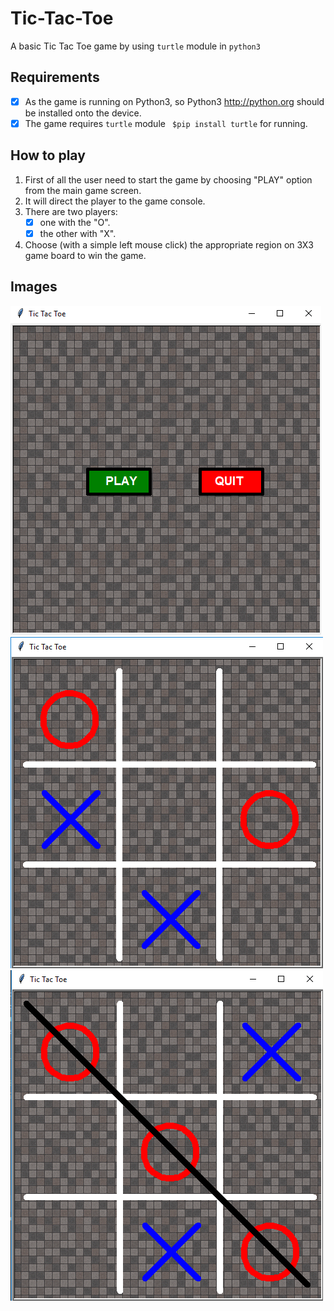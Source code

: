 # Tic-Tac-Toe
A basic Tic Tac Toe game by using `turtle` module in `python3`
 
 ## Requirements
  - [x] As the game is running on Python3, so Python3 http://python.org should be installed onto the device.
  - [x] The game requires `turtle` module ` $pip install turtle` for running.
 
 ## How to play
  1. First of all the user need to start the game by choosing "PLAY" option from the main game screen.
  2. It will direct the player to the game console.
  3. There are two players:
      - [X] one with the "O".
      - [X] the other with "X".
  4. Choose (with a simple left mouse click) the appropriate region on 3X3 game board to win the game.
  
  ## Images
![MAIN SCREEN](https://raw.githubusercontent.com/rajdeep099/Tic-Tac-Toe/master/main_screen.png)
![GAME SCREEN](https://raw.githubusercontent.com/rajdeep099/Tic-Tac-Toe/master/game_ui.png)  
![WIN](https://raw.githubusercontent.com/rajdeep099/Tic-Tac-Toe/master/win.png)
